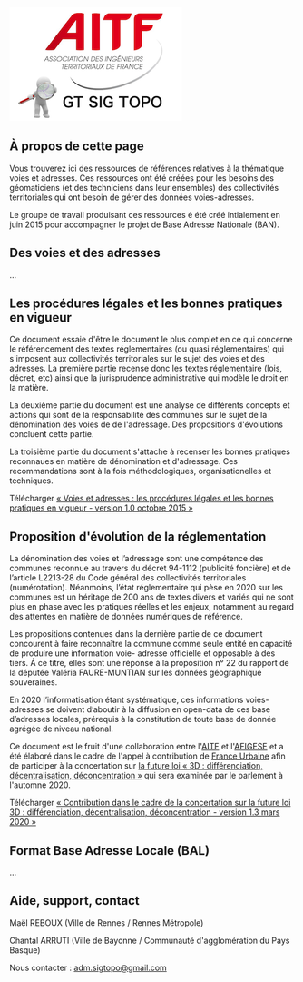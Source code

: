 ![logo AITF SIG Topo](files/logo_aitf_sig_topo.png)

## À propos de cette page

Vous trouverez ici des ressources de références relatives à la thématique voies et adresses. Ces ressources ont été créées pour les besoins des géomaticiens (et des techniciens dans leur ensembles) des collectivités territoriales qui ont besoin de gérer des données voies-adresses.

Le groupe de travail produisant ces ressources é été créé intialement en juin 2015 pour accompagner le projet de Base Adresse Nationale (BAN).


## Des voies et des adresses

…



## Les procédures légales et les bonnes pratiques en vigueur

Ce document essaie d'être le document le plus complet en ce qui concerne le référencement des textes réglementaires (ou quasi réglementaires) qui s'imposent aux collectivités territoriales sur le sujet des voies et des adresses.
La première partie recense donc les textes réglementaire (lois, décret, etc) ainsi que la jurisprudence administrative qui modèle le droit en la matière.

La deuxième partie du document est une analyse de différents concepts et actions qui sont de la responsabilité des communes sur le sujet de la dénomination des voies de de l'adressage. Des propositions d'évolutions concluent cette partie.

La troisième partie du document s'attache à recenser les bonnes pratiques reconnaues en matière de dénomination et d'adressage. Ces recommandations sont à la fois méthodologiques, organisationelles et techniques.


Télécharger [« Voies et adresses : les procédures légales et les bonnes pratiques en vigueur - version 1.0 octobre 2015 »](files/AITF_SIG_Topo_Adresse_Les_procedures_legales_et_les_bonnes_pratiques_en_vigueur_v1.0.pdf)



## Proposition d'évolution de la réglementation

La dénomination des voies et l’adressage sont une compétence des communes reconnue au travers du décret 94-1112 (publicité foncière) et de l’article L2213-28 du Code général des collectivités territoriales (numérotation). Néanmoins, l’état réglementaire qui pèse en 2020 sur les communes est un héritage de 200 ans de textes divers et variés qui ne sont plus en phase avec les pratiques réelles et les enjeux, notamment au regard des attentes en matière de données numériques de référence.

Les propositions contenues dans la dernière partie de ce document concourent à faire reconnaître la commune comme seule entité en capacité de produire une information voie- adresse officielle et opposable à des tiers. Á ce titre, elles sont une réponse à la proposition n° 22 du rapport de la députée Valéria FAURE-MUNTIAN sur les données géographique souveraines.

En 2020 l’informatisation étant systématique, ces informations voies-adresses se doivent d’aboutir à la diffusion en open-data de ces base d’adresses locales, prérequis à la constitution de toute base de donnée agrégée de niveau national.

Ce document est le fruit d'une collaboration entre l'[AITF](https://www.aitf.fr/) et l'[AFIGESE](https://afigese.fr) et a été élaboré dans le cadre de l'appel à contribution de [France Urbaine](https://franceurbaine.org/) afin de participer à la concertation sur [la future loi « 3D : différenciation, décentralisation, déconcentration »](https://www.cohesion-territoires.gouv.fr/en/node/44411) qui sera examinée par le parlement à l'automne 2020.


Télécharger [« Contribution dans le cadre de la concertation sur la future loi 3D : différenciation, décentralisation, déconcentration - version 1.3 mars 2020 »](files/Proposition&#32;de&#32;modernisation&#32;de&#32;la&#32;réglementation&#32;concernant&#32;la&#32;dénomination&#32;des&#32;voies&#32;et&#32;l’adressage&#32;v1.3.pdf)




## Format Base Adresse Locale (BAL)

…


## Aide, support, contact

Maël REBOUX (Ville de Rennes / Rennes Métropole)

Chantal ARRUTI (Ville de Bayonne / Communauté d'agglomération du Pays Basque)

Nous contacter : [adm.sigtopo@gmail.com]()